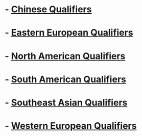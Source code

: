 # - [Chinese Qualifiers](CN_Qualifiers)
# - [Eastern European Qualifiers](EEU_Qualifiers)
# - [North American Qualifiers](NA_Qualifiers)
# - [South American Qualifiers](SA_Qualifiers)
# - [Southeast Asian Qualifiers](SEA_Qualifiers)
# - [Western European Qualifiers](WEU_Qualifiers)